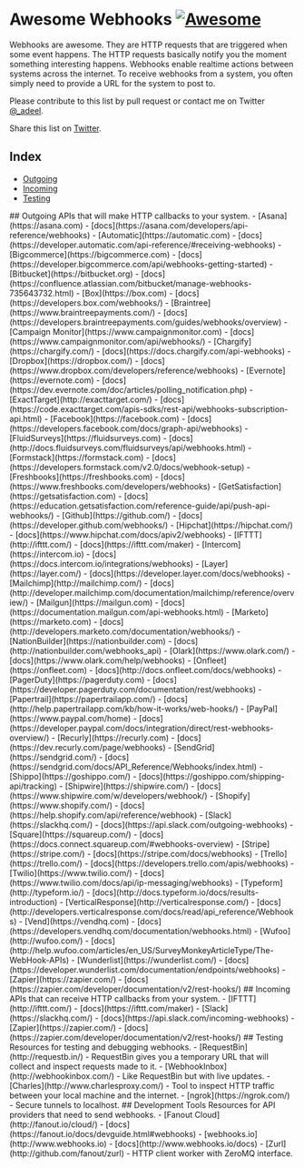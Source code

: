 # Awesome Webhooks [![Awesome](https://cdn.rawgit.com/sindresorhus/awesome/d7305f38d29fed78fa85652e3a63e154dd8e8829/media/badge.svg)](https://github.com/sindresorhus/awesome)

Webhooks are awesome. They are HTTP requests that are triggered when some event happens. The HTTP requests basically notify you the moment something interesting happens. Webhooks enable realtime actions between systems across the internet. To receive webhooks from a system, you often simply need to provide a URL for the system to post to.

Please contribute to this list by pull request or contact me on Twitter [@_adeel](https://twitter.com/_adeel).

Share this list on [Twitter](https://twitter.com/intent/tweet?text=Check%20out%20this%20list%20of%20awesome%20webhooks%20APIs%20https://github.com/realadeel/awesome-webhooks).

## Index

- [Outgoing](#outgoing)
- [Incoming](#incoming)
- [Testing](#testing)

<a name="outgoing" />
## Outgoing
APIs that will make HTTP callbacks to your system.
- [Asana](https://asana.com) - [docs](https://asana.com/developers/api-reference/webhooks)
- [Automatic](https://automatic.com) - [docs](https://developer.automatic.com/api-reference/#receiving-webhooks)
- [Bigcommerce](https://bigcommerce.com) - [docs](https://developer.bigcommerce.com/api/webhooks-getting-started)
- [Bitbucket](https://bitbucket.org) - [docs](https://confluence.atlassian.com/bitbucket/manage-webhooks-735643732.html)
- [Box](https://box.com) - [docs](https://developers.box.com/webhooks/)
- [Braintree](https://www.braintreepayments.com/) - [docs](https://developers.braintreepayments.com/guides/webhooks/overview)
- [Campaign Monitor](https://www.campaignmonitor.com) - [docs](https://www.campaignmonitor.com/api/webhooks/)
- [Chargify](https://chargify.com/) - [docs](https://docs.chargify.com/api-webhooks)
- [Dropbox](https://dropbox.com/) - [docs](https://www.dropbox.com/developers/reference/webhooks)
- [Evernote](https://evernote.com) - [docs](https://dev.evernote.com/doc/articles/polling_notification.php)
- [ExactTarget](http://exacttarget.com/) - [docs](https://code.exacttarget.com/apis-sdks/rest-api/webhooks-subscription-api.html)
- [Facebook](https://facebook.com) - [docs](https://developers.facebook.com/docs/graph-api/webhooks)
- [FluidSurveys](https://fluidsurveys.com) - [docs](http://docs.fluidsurveys.com/fluidsurveys/api/webhooks.html)
- [Formstack](https://formstack.com) - [docs](https://developers.formstack.com/v2.0/docs/webhook-setup)
- [Freshbooks](https://freshbooks.com) - [docs](https://www.freshbooks.com/developers/webhooks)
- [GetSatisfaction](https://getsatisfaction.com) - [docs](https://education.getsatisfaction.com/reference-guide/api/push-api-webhooks/)
- [Github](https://github.com/) - [docs](https://developer.github.com/webhooks/)
- [Hipchat](https://hipchat.com/) - [docs](https://www.hipchat.com/docs/apiv2/webhooks)
- [IFTTT](http://ifttt.com/) - [docs](https://ifttt.com/maker)
- [Intercom](https://intercom.io) - [docs](https://docs.intercom.io/integrations/webhooks)
- [Layer](https://layer.com/) - [docs](https://developer.layer.com/docs/webhooks)
- [Mailchimp](http://mailchimp.com/) - [docs](http://developer.mailchimp.com/documentation/mailchimp/reference/overview/)
- [Mailgun](https://mailgun.com) - [docs](https://documentation.mailgun.com/api-webhooks.html)
- [Marketo](https://marketo.com) - [docs](http://developers.marketo.com/documentation/webhooks/)
- [NationBuilder](https://nationbuilder.com) - [docs](http://nationbuilder.com/webhooks_api)
- [Olark](https://www.olark.com/) - [docs](https://www.olark.com/help/webhooks)
- [Onfleet](https://onfleet.com) - [docs](http://docs.onfleet.com/docs/webhooks)
- [PagerDuty](https://pagerduty.com) - [docs](https://developer.pagerduty.com/documentation/rest/webhooks)
- [Papertrail](https://papertrailapp.com/) - [docs](http://help.papertrailapp.com/kb/how-it-works/web-hooks/)
- [PayPal](https://www.paypal.com/home) - [docs](https://developer.paypal.com/docs/integration/direct/rest-webhooks-overview/)
- [Recurly](https://recurly.com) - [docs](https://dev.recurly.com/page/webhooks)
- [SendGrid](https://sendgrid.com/) - [docs](https://sendgrid.com/docs/API_Reference/Webhooks/index.html)
- [Shippo](https://goshippo.com/) - [docs](https://goshippo.com/shipping-api/tracking)
- [Shipwire](https://shipwire.com/) - [docs](https://www.shipwire.com/w/developers/webhook/)
- [Shopify](https://www.shopify.com/) - [docs](https://help.shopify.com/api/reference/webhook)
- [Slack](https://slackhq.com/) - [docs](https://api.slack.com/outgoing-webhooks)
- [Square](https://squareup.com/) - [docs](https://docs.connect.squareup.com/#webhooks-overview)
- [Stripe](https://stripe.com/) - [docs](https://stripe.com/docs/webhooks)
- [Trello](https://trello.com/) - [docs](https://developers.trello.com/apis/webhooks)
- [Twilio](https://www.twilio.com/) - [docs](https://www.twilio.com/docs/api/ip-messaging/webhooks)
- [Typeform](http://typeform.io/) - [docs](http://docs.typeform.io/docs/results-introduction)
- [VerticalResponse](http://verticalresponse.com/) - [docs](http://developers.verticalresponse.com/docs/read/api_reference/Webhooks)
- [Vend](https://vendhq.com) - [docs](https://developers.vendhq.com/documentation/webhooks.html)
- [Wufoo](http://wufoo.com/) - [docs](http://help.wufoo.com/articles/en_US/SurveyMonkeyArticleType/The-WebHook-APIs)
- [Wunderlist](https://wunderlist.com/) - [docs](https://developer.wunderlist.com/documentation/endpoints/webhooks)
- [Zapier](https://zapier.com/) - [docs](https://zapier.com/developer/documentation/v2/rest-hooks/)

<a name="incoming" />
## Incoming
APIs that can receive HTTP callbacks from your system.
- [IFTTT](http://ifttt.com/) - [docs](https://ifttt.com/maker)
- [Slack](https://slackhq.com/) - [docs](https://api.slack.com/incoming-webhooks)
- [Zapier](https://zapier.com/) - [docs](https://zapier.com/developer/documentation/v2/rest-hooks/)

<a name="testing" />
## Testing
Resources for testing and debugging webhooks.
- [RequestBin](http://requestb.in/) - RequestBin gives you a temporary URL that will collect and inspect requests made to it.
- [WebhookInbox](http://webhookinbox.com/) - Like RequestBin but with live updates.
- [Charles](http://www.charlesproxy.com/) - Tool to inspect HTTP traffic between your local machine and the internet.
- [ngrok](https://ngrok.com/) - Secure tunnels to localhost.

<a name="devtools" />
## Development Tools
Resources for API providers that need to send webhooks.
- [Fanout Cloud](http://fanout.io/cloud/) - [docs](https://fanout.io/docs/devguide.html#webhooks)
- [webhooks.io](http://www.webhooks.io) - [docs](http://www.webhooks.io/docs)
- [Zurl](http://github.com/fanout/zurl) - HTTP client worker with ZeroMQ interface.
